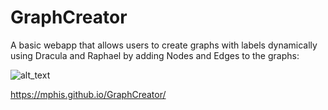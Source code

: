 # GraphCreator
A basic webapp that allows users to create graphs with labels dynamically using Dracula and Raphael by adding Nodes and Edges to the graphs:

![alt_text](https://github.com/Mphis/GraphCreator/blob/master/Preview.png)

https://mphis.github.io/GraphCreator/
